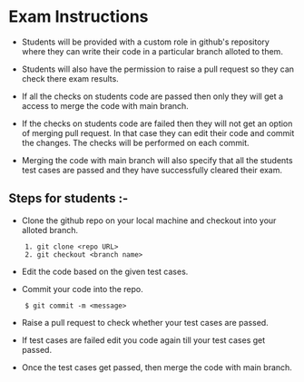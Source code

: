 # **Exam Instructions**
- Students will be provided with a custom role in github's repository where they can write their code in a particular branch alloted to them.

- Students will also have the permission to raise a pull request so they can check there exam results.

- If all the checks on students code are passed then only they will get a access to merge the code with main branch.

- If the checks on students code are failed then they will not get an option of merging pull request. In that case they can edit their code and commit the changes. The checks will be performed on each commit.

- Merging the code with main branch will also specify that all the students test cases are passed and they have successfully cleared their exam.

## Steps for students :-

- Clone the github repo on your local machine and checkout into your alloted branch.

```
    1. git clone <repo URL>
    2. git checkout <branch name>
```

- Edit the code based on the given test cases.

- Commit your code into the repo.
```
    $ git commit -m <message>
```

- Raise a pull request to check whether your test cases are passed. 

- If test cases are failed edit you code again till your test cases get passed.

- Once the test cases get passed, then merge the code with main branch.

